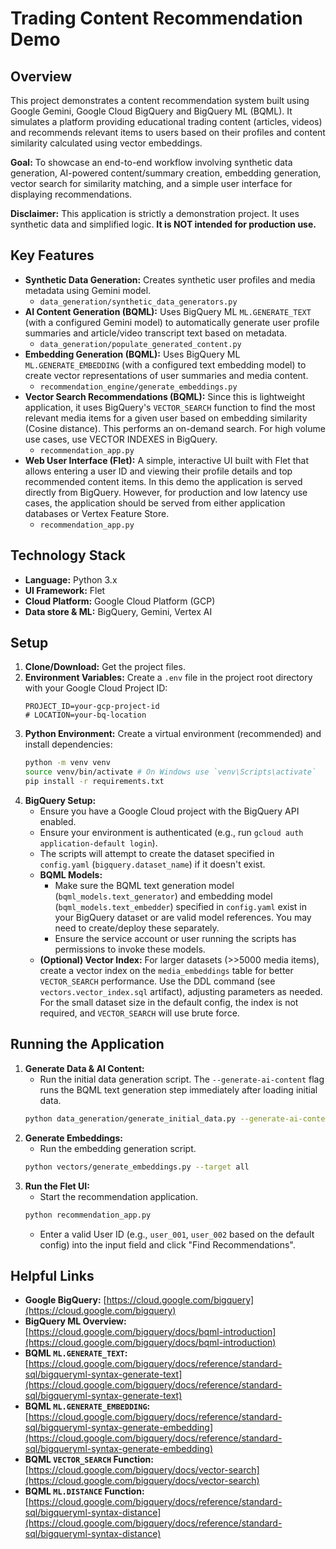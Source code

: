 # Trading Content Recommendation Demo

## Overview

This project demonstrates a content recommendation system built using Google Gemini, Google Cloud BigQuery and BigQuery ML (BQML). It simulates a platform providing educational trading content (articles, videos) and recommends relevant items to users based on their profiles and content similarity calculated using vector embeddings.

**Goal:** To showcase an end-to-end workflow involving synthetic data generation, AI-powered content/summary creation, embedding generation, vector search for similarity matching, and a simple user interface for displaying recommendations.

**Disclaimer:** This application is strictly a demonstration project. It uses synthetic data and simplified logic. **It is NOT intended for production use.**

## Key Features

* **Synthetic Data Generation:** Creates synthetic user profiles and media metadata using Gemini model.
    * `data_generation/synthetic_data_generators.py`
* **AI Content Generation (BQML):** Uses BigQuery ML `ML.GENERATE_TEXT` (with a configured Gemini model) to automatically generate user profile summaries and article/video transcript text based on metadata.
    * `data_generation/populate_generated_content.py`
* **Embedding Generation (BQML):** Uses BigQuery ML `ML.GENERATE_EMBEDDING` (with a configured text embedding model) to create vector representations of user summaries and media content.
    * `recommendation_engine/generate_embeddings.py`
* **Vector Search Recommendations (BQML):** Since this is lightweight application, it uses BigQuery's `VECTOR_SEARCH` function to find the most relevant media items for a given user based on embedding similarity (Cosine distance). This performs an on-demand search. For high volume use cases, use VECTOR INDEXES in BigQuery.
    * `recommendation_app.py`
* **Web User Interface (Flet):** A simple, interactive UI built with Flet that allows entering a user ID and viewing their profile details and top recommended content items. In this demo the application is served directly from BigQuery. However, for production and low latency use cases, the application should be served from either application databases or Vertex Feature Store.
    * `recommendation_app.py`

## Technology Stack

* **Language:** Python 3.x
* **UI Framework:** Flet
* **Cloud Platform:** Google Cloud Platform (GCP)
* **Data store & ML:** BigQuery, Gemini, Vertex AI

## Setup
1.  **Clone/Download:** Get the project files.
2.  **Environment Variables:** Create a `.env` file in the project root directory with your Google Cloud Project ID:
    ```plaintext
    PROJECT_ID=your-gcp-project-id
    # LOCATION=your-bq-location
    ```
3.  **Python Environment:** Create a virtual environment (recommended) and install dependencies:
    ```bash
    python -m venv venv
    source venv/bin/activate # On Windows use `venv\Scripts\activate`
    pip install -r requirements.txt
    ```
4.  **BigQuery Setup:**
    * Ensure you have a Google Cloud project with the BigQuery API enabled.
    * Ensure your environment is authenticated (e.g., run `gcloud auth application-default login`).
    * The scripts will attempt to create the dataset specified in `config.yaml` (`bigquery.dataset_name`) if it doesn't exist.
    * **BQML Models:**
        * Make sure the BQML text generation model (`bqml_models.text_generator`) and embedding model (`bqml_models.text_embedder`) specified in `config.yaml` exist in your BigQuery dataset or are valid model references. You may need to create/deploy these separately.
        * Ensure the service account or user running the scripts has permissions to invoke these models.
    * **(Optional) Vector Index:** For larger datasets (>>5000 media items), create a vector index on the `media_embeddings` table for better `VECTOR_SEARCH` performance. Use the DDL command (see `vectors.vector_index.sql` artifact), adjusting parameters as needed. For the small dataset size in the default config, the index is not required, and `VECTOR_SEARCH` will use brute force.

## Running the Application

1.  **Generate Data & AI Content:**
    * Run the initial data generation script. The `--generate-ai-content` flag runs the BQML text generation step immediately after loading initial data.
    ```bash
    python data_generation/generate_initial_data.py --generate-ai-content
    ```
2.  **Generate Embeddings:**
    * Run the embedding generation script.
    ```bash
    python vectors/generate_embeddings.py --target all
    ```
3.  **Run the Flet UI:**
    * Start the recommendation application.
    ```bash
    python recommendation_app.py
    ```
    * Enter a valid User ID (e.g., `user_001`, `user_002` based on the default config) into the input field and click "Find Recommendations".

## Helpful Links

* **Google BigQuery:** [https://cloud.google.com/bigquery](https://cloud.google.com/bigquery)
* **BigQuery ML Overview:** [https://cloud.google.com/bigquery/docs/bqml-introduction](https://cloud.google.com/bigquery/docs/bqml-introduction)
* **BQML `ML.GENERATE_TEXT`:** [https://cloud.google.com/bigquery/docs/reference/standard-sql/bigqueryml-syntax-generate-text](https://cloud.google.com/bigquery/docs/reference/standard-sql/bigqueryml-syntax-generate-text)
* **BQML `ML.GENERATE_EMBEDDING`:** [https://cloud.google.com/bigquery/docs/reference/standard-sql/bigqueryml-syntax-generate-embedding](https://cloud.google.com/bigquery/docs/reference/standard-sql/bigqueryml-syntax-generate-embedding)
* **BQML `VECTOR_SEARCH` Function:** [https://cloud.google.com/bigquery/docs/vector-search](https://cloud.google.com/bigquery/docs/vector-search)
* **BQML `ML.DISTANCE` Function:** [https://cloud.google.com/bigquery/docs/reference/standard-sql/bigqueryml-syntax-distance](https://cloud.google.com/bigquery/docs/reference/standard-sql/bigqueryml-syntax-distance)

